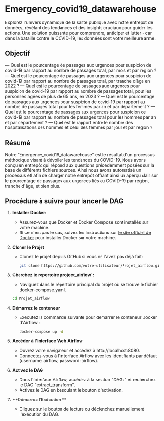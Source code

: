 # Emergency_covid19_datawarehouse
Explorez l'univers dynamique de la santé publique avec notre entrepôt de données, révélant des tendances et des insights cruciaux pour guider les actions.
Une solution puissante pour comprendre, anticiper et lutter - car dans la bataille contre le COVID-19, les données sont votre meilleure arme. 


## Objectif
— Quel est le pourcentage de passages aux urgences pour suspicion de covid-19 par rapport au
nombre de passages total, par mois et par région ?
— Quel est le pourcentage de passages aux urgences pour suspicion de covid-19 par rapport au
nombre de passages total, par tranche d’âge en 2022 ?
— Quel est le pourcentage de passages aux urgences pour suspicion de covid-19 par rapport au
nombre de passages total, pour les personnes agées de plus de 65 ans, en 2023 ?
— Quel est le pourcentage de passages aux urgences pour suspicion de covid-19 par rapport au
nombre de passages total pour les femmes par an et par département ?
— Quel est le pourcentage de passages aux urgences pour suspicion de covid-19 par rapport au
nombre de passages total pour les hommes par an et par département ?
— Quel est le rapport entre le nombre des hospitalisations des hommes et celui des femmes par jour
et par région ?

## Résumé
Notre "Emergency_covid19_datawarehouse" est le résultat d'un processus méthodique visant à dévoiler les tendances du COVID-19. Nous avons conçu un entrepôt qui 
répond aux questions précedemment posées sur la base de différents fichiers sources. Ainsi nous avons automatisé un processus etl afin de charger notre entrepôt 
offrant ainsi un aperçu clair sur le pourcentage de passages aux urgences liés au COVID-19 par région, tranche d'âge, et bien plus. 

## Procédure à suivre pour lancer le DAG

1. **Installer Docker:**
   -  Assurez-vous que Docker et Docker Compose sont installés sur votre machine.
   - Si ce n'est pas le cas, suivez les instructions sur [le site officiel de Docker](https://docs.docker.com/get-docker/) 
     pour installer Docker sur votre machine.

2. **Cloner le Projet**
   - Clonez le projet depuis GitHub si vous ne l'avez pas déjà fait:
     ```bash
     git clone https://github.com/votre-utilisateur/Projet_airflow.git
     ```

3. **Cherchez le repertoire project_airflow`:**
   - Naviguez dans le répertoire principal du projet où se trouve le fichier docker-compose.yaml.
    ```bash
    cd Projet_airflow
    ```

4. **Démarrez le conteneur**
   - Exécutez la commande suivante pour démarrer le conteneur Docker d'Airflow.:
     ```bash
     docker-compose up -d
     ```

5. **Accéder à l'Interface Web Airflow**
   - Ouvrez votre navigateur et accédez à http://localhost:8080. 
   - Connectez-vous à l'interface Airflow avec les identifiants par défaut (username: airflow, password: airflow).

6. **Activez le DAG**
   - Dans l'interface Airflow, accédez à la section "DAGs" et recherchez le DAG "extract_transform". 
   - Activez le DAG en basculant le bouton d'activation.

7. **Démarrez l'Exécution **
   - Cliquez sur le bouton de lecture ou déclenchez manuellement l'exécution du DAG. 

##
